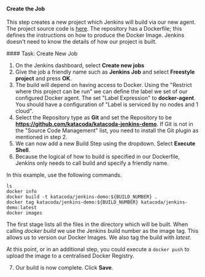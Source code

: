 #### Create the Job

This step creates a new project which Jenkins will build via our new agent. The project source code is [here](https://github.com/katacoda/katacoda-jenkins-demo). The repository has a Dockerfile; this defines the instructions on how to produce the Docker Image. Jenkins doesn't need to know the details of how our project is built.

#### Task: Create New Job

1. On the Jenkins dashboard, select **Create new jobs**
2. Give the job a friendly name such as **Jenkins Job** and select **Freestyle project** and press **OK**.
3. The build will depend on having access to Docker. Using the "Restrict where this project can be run" we can define the label we set of our configured Docker agent. The set "Label Expression" to **docker-agent**. You should have a configuration of "Label is serviced by no nodes and 1 cloud".
4. Select the Repository type as **Git** and set the Repository to be **https://github.com/katacoda/katacoda-jenkins-demo**. If Git is not in the "Source Code Management" list, you need to install the Git plugin as mentioned in step 2.
5. We can now add a new Build Step using the dropdown. Select **Execute Shell**.
6. Because the logical of how to build is specified in our Dockerfile, Jenkins only needs to call build and specify a friendly name.

In this example, use the following commands.

```
ls
docker info
docker build -t katacoda/jenkins-demo:${BUILD_NUMBER} .
docker tag katacoda/jenkins-demo:${BUILD_NUMBER} katacoda/jenkins-demo:latest
docker images
```

The first stage lists all the files in the directory which will be built. When calling _docker build_ we use the Jenkins build number as the image tag. This allows us to version our Docker Images. We also tag the build with _latest_.

At this point, or in an additional step, you could execute a `docker push` to upload the image to a centralised Docker Registry.

7. Our build is now complete. Click **Save**.

